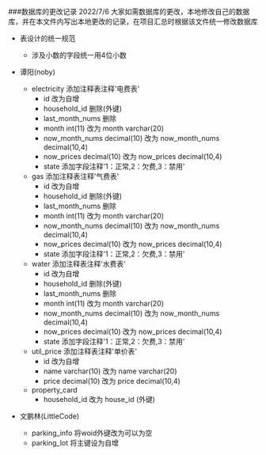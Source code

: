 ###数据库的更改记录 2022/7/6
大家如需数据库的更改，本地修改自己的数据库，并在本文件内写出本地更改的记录，在项目汇总时根据该文件统一修改数据库

* 表设计的统一规范
  * 涉及小数的字段统一用4位小数
  
* 谭阳(noby)
  * electricity 添加注释表注释'电费表'
    * id 改为自增
    * household_id 删除(外键)
    * last_month_nums 删除
    * month int(11) 改为 month varchar(20)
    * now_month_nums decimal(10) 改为 now_month_nums decimal(10,4)
    * now_prices decimal(10) 改为 now_prices decimal(10,4)
    * state 添加字段注释'1：正常,2：欠费,3：禁用'
  * gas 添加注释表注释'气费表'
    * id 改为自增
    * household_id 删除(外键)
    * last_month_nums 删除
    * month int(11) 改为 month varchar(20)
    * now_month_nums decimal(10) 改为 now_month_nums decimal(10,4)
    * now_prices decimal(10) 改为 now_prices decimal(10,4)
    * state 添加字段注释'1：正常,2：欠费,3：禁用'
  * water 添加注释表注释'水费表'
    * id 改为自增
    * household_id 删除(外键)
    * last_month_nums 删除
    * month int(11) 改为 month varchar(20)
    * now_month_nums decimal(10) 改为 now_month_nums decimal(10,4)
    * now_prices decimal(10) 改为 now_prices decimal(10,4)
    * state 添加字段注释'1：正常,2：欠费,3：禁用'
  * util_price 添加注释表注释'单价表'
    * id 改为自增
    * name varchar(10) 改为 name varchar(20)
    * price decimal(10) 改为 price decimal(10,4)
  * property_card
    * household_id 改为 house_id (外键) 
  
* 文鹏林(LittleCode)
  * parking_info 将woid外键改为可以为空
  * parking_lot  将主键设为自增
